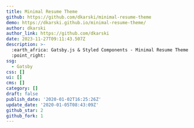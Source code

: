 ```yaml
---
title: Minimal Resume Theme
github: https://github.com/dkarski/minimal-resume-theme
demo: https://dkarski.github.io/minimal-resume-theme/
author: dkarski
author_link: https://github.com/dkarski
date: 2023-11-27T09:11:43.507Z
description: >-
  :earth_africa: Gatsby.js & Styled Components - Minimal Resume Theme
  :point_right:
ssg:
  - Gatsby
css: []
ui: []
cms: []
category: []
draft: false
publish_date: '2020-01-02T16:25:26Z'
update_date: '2020-01-05T08:43:09Z'
github_star: 2
github_fork: 1
---
```

